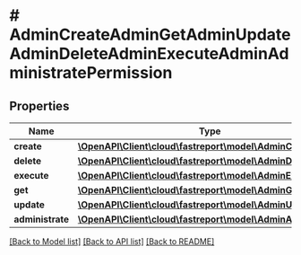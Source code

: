# # AdminCreateAdminGetAdminUpdateAdminDeleteAdminExecuteAdminAdministratePermission

## Properties

Name | Type | Description | Notes
------------ | ------------- | ------------- | -------------
**create** | [**\OpenAPI\Client\cloud\fastreport\model\AdminCreate**](AdminCreate.md) |  | [optional]
**delete** | [**\OpenAPI\Client\cloud\fastreport\model\AdminDelete**](AdminDelete.md) |  | [optional]
**execute** | [**\OpenAPI\Client\cloud\fastreport\model\AdminExecute**](AdminExecute.md) |  | [optional]
**get** | [**\OpenAPI\Client\cloud\fastreport\model\AdminGet**](AdminGet.md) |  | [optional]
**update** | [**\OpenAPI\Client\cloud\fastreport\model\AdminUpdate**](AdminUpdate.md) |  | [optional]
**administrate** | [**\OpenAPI\Client\cloud\fastreport\model\AdminAdministrate**](AdminAdministrate.md) |  | [optional]

[[Back to Model list]](../../README.md#models) [[Back to API list]](../../README.md#endpoints) [[Back to README]](../../README.md)

